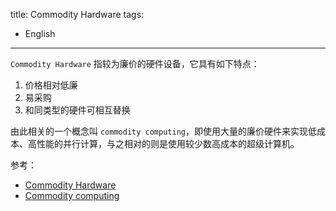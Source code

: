 title: Commodity Hardware
tags:
- English
---

`Commodity Hardware` 指较为廉价的硬件设备，它具有如下特点：

1. 价格相对低廉
2. 易采购
3. 和同类型的硬件可相互替换

由此相关的一个概念叫 `commodity computing`，即使用大量的廉价硬件来实现低成本、高性能的并行计算，与之相对的则是使用较少数高成本的超级计算机。

参考：

- [Commodity Hardware](https://www.suse.com/suse-defines/definition/commodity-hardware/)
- [Commodity computing](https://en.wikipedia.org/wiki/Commodity_computing)
